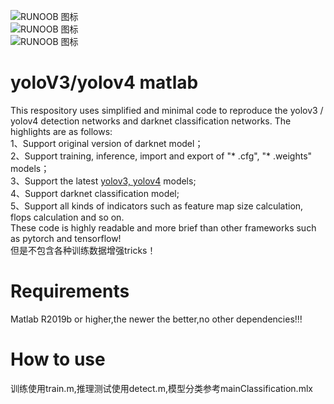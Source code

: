 ![RUNOOB 图标](https://github.com/cuixing158/yolov3-yolov4-matlab/blob/master/images/importerExporter.png)<br>
![RUNOOB 图标](https://github.com/cuixing158/yolov3-yolov4-matlab/blob/master/images/yolov4Detect.jpg)<br>
![RUNOOB 图标](https://github.com/cuixing158/yolov3-yolov4-matlab/blob/master/images/dogYolov4Detect.jpg)<br>

# yoloV3/yolov4 matlab
This respository uses simplified and minimal code to reproduce the yolov3 / yolov4 detection networks and darknet classification networks. The highlights are as follows:<br>
1、Support original version of darknet model；<br>
2、Support training, inference, import and export of "* .cfg", "* .weights" models；<br>
3、Support the latest [yolov3, yolov4](https://github.com/AlexeyAB/darknet) models;<br>
4、Support darknet classification model;<br>
5、Support all kinds of indicators such as feature map size calculation, flops calculation and so on.<br>
These code is highly readable and more brief than other frameworks such as pytorch and tensorflow!<br>
但是不包含各种训练数据增强tricks！


# Requirements
Matlab R2019b or higher,the newer the better,no other dependencies!!!

# How to use
训练使用train.m,推理测试使用detect.m,模型分类参考mainClassification.mlx
